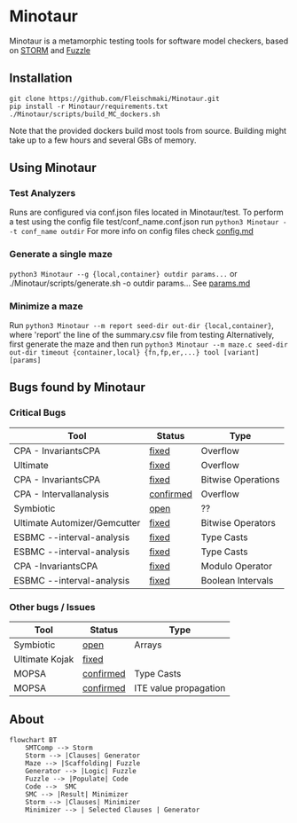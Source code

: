 # Minotaur
Minotaur is a metamorphic testing tools for software model checkers, based on [STORM](https://github.com/mariachris/storm) and [Fuzzle](https://github.com/SoftSec-KAIST/Fuzzle)

## Installation
```
git clone https://github.com/Fleischmaki/Minotaur.git
pip install -r Minotaur/requirements.txt
./Minotaur/scripts/build_MC_dockers.sh
```
Note that the provided dockers build most tools from source. Building might take up to a few hours and several GBs of memory.

## Using Minotaur
### Test Analyzers
Runs are configured via conf.json files located in Minotaur/test.
To perform a test using the config file test/conf_name.conf.json run `python3 Minotaur --t conf_name outdir`
For more info on config files check [config.md](./config.md)

### Generate a single maze
`python3 Minotaur --g {local,container} outdir params...` or ./Minotaur/scripts/generate.sh -o outdir params...
See [params.md](./params.md)

### Minimize a maze
Run `python3 Minotaur --m report seed-dir out-dir {local,container}`, where 'report' the line of the summary.csv file from testing
Alternatively, first generate the maze and then run `python3 Minotaur --m maze.c seed-dir out-dir timeout {container,local} {fn,fp,er,...} tool [variant] [params]`

## Bugs found by Minotaur
### Critical Bugs
 Tool | Status | Type
 -- | -- | --
 CPA - InvariantsCPA | [fixed](https://gitlab.com/sosy-lab/software/cpachecker/-/issues/1114) | Overflow
Ultimate | [fixed](https://github.com/ultimate-pa/ultimate/issues/642#issuecomment-1661186726) | Overflow
CPA - InvariantsCPA | [fixed](https://gitlab.com/sosy-lab/software/cpachecker/-/issues/1130) | Bitwise Operations
CPA - Intervallanalysis | [confirmed](https://gitlab.com/sosy-lab/software/cpachecker/-/issues/1132#note_1544904422) | Overflow
Symbiotic | [open](https://github.com/staticafi/symbiotic/issues/247) | ??
Ultimate Automizer/Gemcutter | [fixed](https://github.com/ultimate-pa/ultimate/issues/646) | Bitwise Operators
ESBMC --interval-analysis | [fixed](https://github.com/esbmc/esbmc/issues/1363) | Type Casts
ESBMC --interval-analysis | [fixed](https://github.com/esbmc/esbmc/issues/1392) | Type Casts
CPA -InvariantsCPA | [fixed](https://gitlab.com/sosy-lab/software/cpachecker/-/issues/1194) | Modulo Operator
ESBMC --interval-analysis | [fixed](https://github.com/esbmc/esbmc/issues/1565) | Boolean Intervals
### Other bugs / Issues
Tool | Status | Type
 -- | -- | --
 Symbiotic | [open](https://github.com/staticafi/symbiotic/issues/246) | Arrays
 Ultimate Kojak | [fixed](https://github.com/ultimate-pa/ultimate/issues/647#event-10423593364) |
 MOPSA | [confirmed](https://gitlab.com/mopsa/mopsa-analyzer/-/issues/150) | Type Casts
 MOPSA | [confirmed](https://gitlab.com/mopsa/mopsa-analyzer/-/issues/157) | ITE value propagation
## About
```mermaid
flowchart BT
    SMTComp --> Storm
    Storm --> |Clauses| Generator
    Maze --> |Scaffolding| Fuzzle
    Generator --> |Logic| Fuzzle
    Fuzzle --> |Populate| Code 
    Code -->  SMC
    SMC --> |Result| Minimizer
    Storm --> |Clauses| Minimizer
    Minimizer --> | Selected Clauses | Generator

```
